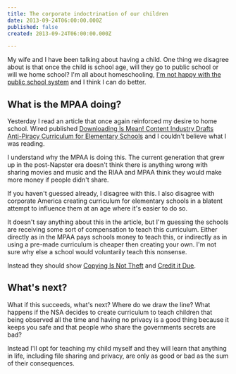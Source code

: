 ```yaml
---
title: The corporate indoctrination of our children
date: 2013-09-24T06:00:00.000Z
published: false
created: 2013-09-24T06:00:00.000Z

---
```


My wife and I have been talking about having a child. One thing we disagree about is that once the child is school age, will they go to public school or will we home school?  I'm all about homeschooling, [I'm not happy with the public school system](http://www.youtube.com/watch?v=sXpbONjV1Jc) and I think I can do better.

## What is the MPAA doing?

Yesterday I read an article that once again reinforced my desire to home school.  Wired published [Downloading Is Mean! Content Industry Drafts Anti-Piracy Curriculum for Elementary Schools](http://www.wired.com/threatlevel/2013/09/mpaa-school-propaganda/) and I couldn't believe what I was reading.

I understand why the MPAA is doing this.  The current generation that grew up in the post-Napster era doesn't think there is anything wrong with sharing movies and music and the RIAA and MPAA think they would make more money if people didn't share.

If you haven't guessed already, I disagree with this.  I also disagree with corporate America creating curriculum for elementary schools in a blatent attempt to influence them at an age where it's easier to do so.

It doesn't say anything about this in the article, but I'm guessing the schools are receiving some sort of compensation to teach this curriculum.  Either directly as in the MPAA pays schools money to teach this, or indirectly as in using a pre-made curriculum is cheaper then creating your own.  I'm not sure why else a school would voluntarily teach this nonsense.

Instead they should show [Copying Is Not Theft](http://www.youtube.com/watch?v=IeTybKL1pM4) and [Credit it Due](http://www.youtube.com/watch?v=dPtH2KPuQbs).

## What's next?

What if this succeeds, what's next?  Where do we draw the line?  What happens if the NSA decides to create curriculum to teach children that being observed all the time and having no privacy is a good thing because it keeps you safe and that people who share the governments secrets are bad?

Instead I'll opt for teaching my child myself and they will learn that anything in life, including file sharing and privacy, are only as good or bad as the sum of their consequences.

